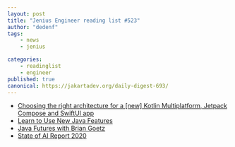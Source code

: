```yaml
---
layout: post
title: "Jenius Engineer reading list #523"
author: "dedenf"
tags:
    - news
    - jenius

categories:
    - readinglist
    - engineer
published: true
canonical: https://jakartadev.org/daily-digest-693/
---
```


- [Choosing the right architecture for a [new] Kotlin Multiplatform, Jetpack Compose and SwiftUI app](https://www.marcogomiero.com/posts/2020/kmm-shared-app-architecture/)
- [Learn to Use New Java Features](https://medium.com/oreillymedia/learn-to-use-new-java-features-3c396e8a6836)
- [Java Futures with Brian Goetz](https://inside.java/2020/10/23/java-future/)
- [State of AI Report 2020](https://www.stateof.ai/)
